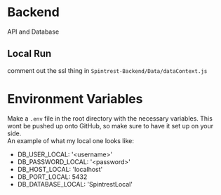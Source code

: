 # Backend
API and Database

## Local Run
comment out the ssl thing in `Spintrest-Backend/Data/dataContext.js`

# Environment Variables
Make a `.env` file in the root directory with the necessary variables. This wont be pushed up onto GitHub, so make sure to have it set up on your side.  
An example of what my local one looks like:
- DB_USER_LOCAL: '\<username>' 
- DB_PASSWORD_LOCAL: '\<password>' 
- DB_HOST_LOCAL: 'localhost' 
- DB_PORT_LOCAL: 5432
- DB_DATABASE_LOCAL: 'SpintrestLocal'